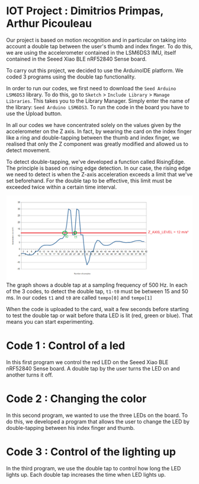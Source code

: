 # IOT Project : Dimitrios Primpas, Arthur Picouleau

Our project is based on motion recognition and in particular on taking into account a double tap between the user's thumb and index finger. To do this, we are using the accelerometer contained in the LSM6DS3 IMU, itself contained in the Seeed Xiao BLE nRF52840 Sense board.

To carry out this project, we decided to use the ArduinoIDE platform.
We coded 3 programs using the double tap functionality.

In order to run our codes, we first need to download the ```Seed Arduino LSM6DS3``` library.
To do this, go to ```Sketch``` > ```Include Library``` > ```Manage Libraries```.
This takes you to the Library Manager. Simply enter the name of the library: ```Seed Arduino LSM6DS3```. To run the code in the board you have to use the Upload button. 

In all our codes we have concentrated solely on the values given by the accelerometer on the Z axis. In fact, by wearing the card on the index finger like a ring and double-tapping between the thumb and index finger, we realised that only the Z component was greatly modified and allowed us to detect movement.

To detect double-tapping, we've developed a function called RisingEdge. The principle is based on rising edge detection. In our case, the rising edge we need to detect is when the Z-axis acceleration exceeds a limit that we've set beforehand. For the double tap to be effective, this limit must be exceeded twice within a certain time interval.

![Image1](/RisingEdge.png)
The graph shows a double tap at a sampling frequency of 500 Hz. 
In each of the 3 codes, to detect the double tap, ```t1-t0``` must be between 15 and 50 ms. In our codes ```t1``` and ```t0``` are called ```tempo[0]``` and ```tempo[1]```

When the code is uploaded to the card, wait a few seconds before starting to test the double tap or wait before thata LED is lit (red, green or blue). That means you can start experimenting.

# Code 1 : Control of a led

In this first program we control the red LED on the Seeed Xiao BLE nRF52840 Sense board. A double tap by the user turns the LED on and another turns it off.

# Code 2 : Changing the color

In this second program, we wanted to use the three LEDs on the board. To do this, we developed a program that allows the user to change the LED by double-tapping between his index finger and thumb.

# Code 3 : Control of the lighting up 
In the third program, we use the double tap to control how long the LED lights up. Each double tap increases the time when LED lights up.

